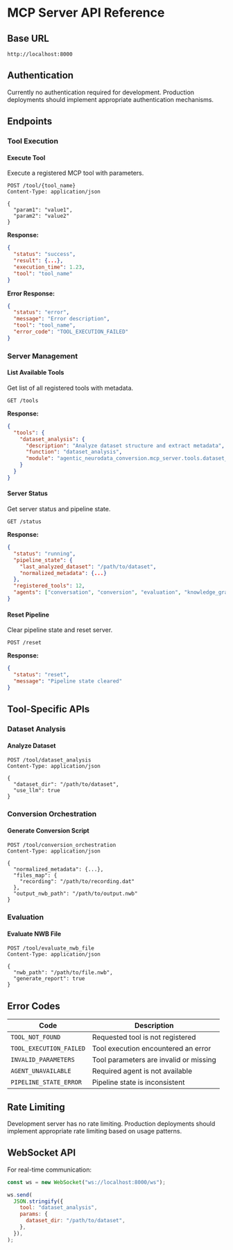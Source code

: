 # MCP Server API Reference

## Base URL

```
http://localhost:8000
```

## Authentication

Currently no authentication required for development. Production deployments
should implement appropriate authentication mechanisms.

## Endpoints

### Tool Execution

#### Execute Tool

Execute a registered MCP tool with parameters.

```http
POST /tool/{tool_name}
Content-Type: application/json

{
  "param1": "value1",
  "param2": "value2"
}
```

**Response:**

```json
{
  "status": "success",
  "result": {...},
  "execution_time": 1.23,
  "tool": "tool_name"
}
```

**Error Response:**

```json
{
  "status": "error",
  "message": "Error description",
  "tool": "tool_name",
  "error_code": "TOOL_EXECUTION_FAILED"
}
```

### Server Management

#### List Available Tools

Get list of all registered tools with metadata.

```http
GET /tools
```

**Response:**

```json
{
  "tools": {
    "dataset_analysis": {
      "description": "Analyze dataset structure and extract metadata",
      "function": "dataset_analysis",
      "module": "agentic_neurodata_conversion.mcp_server.tools.dataset_analysis"
    }
  }
}
```

#### Server Status

Get server status and pipeline state.

```http
GET /status
```

**Response:**

```json
{
  "status": "running",
  "pipeline_state": {
    "last_analyzed_dataset": "/path/to/dataset",
    "normalized_metadata": {...}
  },
  "registered_tools": 12,
  "agents": ["conversation", "conversion", "evaluation", "knowledge_graph"]
}
```

#### Reset Pipeline

Clear pipeline state and reset server.

```http
POST /reset
```

**Response:**

```json
{
  "status": "reset",
  "message": "Pipeline state cleared"
}
```

## Tool-Specific APIs

### Dataset Analysis

#### Analyze Dataset

```http
POST /tool/dataset_analysis
Content-Type: application/json

{
  "dataset_dir": "/path/to/dataset",
  "use_llm": true
}
```

### Conversion Orchestration

#### Generate Conversion Script

```http
POST /tool/conversion_orchestration
Content-Type: application/json

{
  "normalized_metadata": {...},
  "files_map": {
    "recording": "/path/to/recording.dat"
  },
  "output_nwb_path": "/path/to/output.nwb"
}
```

### Evaluation

#### Evaluate NWB File

```http
POST /tool/evaluate_nwb_file
Content-Type: application/json

{
  "nwb_path": "/path/to/file.nwb",
  "generate_report": true
}
```

## Error Codes

| Code                    | Description                            |
| ----------------------- | -------------------------------------- |
| `TOOL_NOT_FOUND`        | Requested tool is not registered       |
| `TOOL_EXECUTION_FAILED` | Tool execution encountered an error    |
| `INVALID_PARAMETERS`    | Tool parameters are invalid or missing |
| `AGENT_UNAVAILABLE`     | Required agent is not available        |
| `PIPELINE_STATE_ERROR`  | Pipeline state is inconsistent         |

## Rate Limiting

Development server has no rate limiting. Production deployments should implement
appropriate rate limiting based on usage patterns.

## WebSocket API

For real-time communication:

```javascript
const ws = new WebSocket("ws://localhost:8000/ws");

ws.send(
  JSON.stringify({
    tool: "dataset_analysis",
    params: {
      dataset_dir: "/path/to/dataset",
    },
  }),
);
```
